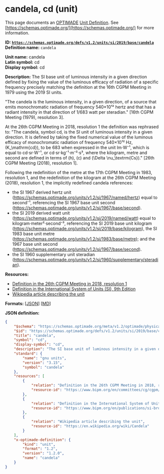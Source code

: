 # candela, cd (unit)

This page documents an [OPTIMADE](https://www.optimade.org/) [Unit Definition](https://schemas.optimade.org/#definitions). See [https://schemas.optimade.org/](https://schemas.optimade.org/) for more information.

**ID: [`https://schemas.optimade.org/defs/v1.2/units/si/2019/base/candela`](https://schemas.optimade.org/defs/v1.2/units/si/2019/base/candela)**  
**Definition name:** `candela`

**Unit name:** candela  
**Latin symbol:** cd  
**Display symbol:** cd  
  
**Description:** The SI base unit of luminous intensity in a given direction defined by fixing the value of the luminous efficacy of radiation of a specific frequency precisely matching the definition at the 16th CGPM Meeting in 1979 using the 2019 SI units.

"The candela is the luminous intensity, in a given direction, of a source that emits monochromatic radiation of frequency 540×10¹² hertz and that has a radiant intensity in that direction of 1/683 watt per steradian." [16th CGPM Meeting (1979), resolution 3].

At the 26th CGPM Meeting in 2018, resolution 1 the definition was rephrased to: "The candela, symbol cd, is the SI unit of luminous intensity in a given direction. It is defined by taking the fixed numerical value of the luminous efficacy of monochromatic radiation of frequency 540×10¹² Hz, \(K_\mathrm{cd}\), to be 683 when expressed in the unit lm⋅W⁻¹, which is equal to cd⋅sr⋅W⁻¹, or cd⋅sr⋅kg⁻¹⋅m⁻²⋅s³, where the kilogram, metre and second are defined in terms of \(h\), \(c\) and \(\Delta \nu_\textrm{Cs}\)." [26th CGPM Meeting (2018), resolution 1].

Following the redefinition of the metre at the 17th CGPM Meeting in 1983, resolution 1, and the redefinition of the kilogram at the 26th CGPM Meeting (2018), resolution 1, the implicitly redefined candela references:

- the SI 1967 derived hertz unit (https://schemas.optimade.org/units/v1.2/si/1967/named/hertz) equal to second⁻¹, referencing the SI 1967 base unit second (https://schemas.optimade.org/units/v1.2/si/1967/base/second).
- the SI 2019 derived watt unit (https://schemas.optimade.org/units/v1.2/si/2019/named/watt) equal to kilogram·meter²·second⁻³, referencing the SI 2019 base unit kilogram (https://schemas.optimade.org/units/v1.2/si/2019/base/kilogram), the SI 1983 base unit metre (https://schemas.optimade.org/units/v1.2/si/1983/base/metre); and the 1967 base unit second (https://schemas.optimade.org/units/v1.2/si/1967/base/second).
- the SI 1960 supplementary unit steradian (https://schemas.optimade.org/units/v1.2/si/1960/supplementary/steradian).

**Resources:**

- [Definition in the 26th CGPM Meeting in 2018, resolution 1](https://www.bipm.org/en/committees/cg/cgpm/26-2018/resolution-1)
- [Definition in the International System of Units (SI), 9th Edition](https://www.bipm.org/en/publications/si-brochure)
- [Wikipedia article describing the unit](https://en.wikipedia.org/wiki/Candela)


**Formats:** [[JSON](candela.json)] [[MD](candela.md)]

**JSON definition:**

``` json
{
    "$schema": "https://schemas.optimade.org/meta/v1.2/optimade/physical_unit_definition.md",
    "$id": "https://schemas.optimade.org/defs/v1.2/units/si/2019/base/candela",
    "title": "candela",
    "symbol": "cd",
    "display-symbol": "cd",
    "description": "The SI base unit of luminous intensity in a given direction defined by fixing the value of the luminous efficacy of radiation of a specific frequency precisely matching the definition at the 16th CGPM Meeting in 1979 using the 2019 SI units.\n\n\"The candela is the luminous intensity, in a given direction, of a source that emits monochromatic radiation of frequency 540\u00d710\u00b9\u00b2 hertz and that has a radiant intensity in that direction of 1/683 watt per steradian.\" [16th CGPM Meeting (1979), resolution 3].\n\nAt the 26th CGPM Meeting in 2018, resolution 1 the definition was rephrased to: \"The candela, symbol cd, is the SI unit of luminous intensity in a given direction. It is defined by taking the fixed numerical value of the luminous efficacy of monochromatic radiation of frequency 540\u00d710\u00b9\u00b2 Hz, \\(K_\\mathrm{cd}\\), to be 683 when expressed in the unit lm\u22c5W\u207b\u00b9, which is equal to cd\u22c5sr\u22c5W\u207b\u00b9, or cd\u22c5sr\u22c5kg\u207b\u00b9\u22c5m\u207b\u00b2\u22c5s\u00b3, where the kilogram, metre and second are defined in terms of \\(h\\), \\(c\\) and \\(\\Delta \\nu_\\textrm{Cs}\\).\" [26th CGPM Meeting (2018), resolution 1].\n\nFollowing the redefinition of the metre at the 17th CGPM Meeting in 1983, resolution 1, and the redefinition of the kilogram at the 26th CGPM Meeting (2018), resolution 1, the implicitly redefined candela references:\n\n- the SI 1967 derived hertz unit (https://schemas.optimade.org/units/v1.2/si/1967/named/hertz) equal to second\u207b\u00b9, referencing the SI 1967 base unit second (https://schemas.optimade.org/units/v1.2/si/1967/base/second).\n- the SI 2019 derived watt unit (https://schemas.optimade.org/units/v1.2/si/2019/named/watt) equal to kilogram\u00b7meter\u00b2\u00b7second\u207b\u00b3, referencing the SI 2019 base unit kilogram (https://schemas.optimade.org/units/v1.2/si/2019/base/kilogram), the SI 1983 base unit metre (https://schemas.optimade.org/units/v1.2/si/1983/base/metre); and the 1967 base unit second (https://schemas.optimade.org/units/v1.2/si/1967/base/second).\n- the SI 1960 supplementary unit steradian (https://schemas.optimade.org/units/v1.2/si/1960/supplementary/steradian).",
    "standard": {
        "name": "gnu units",
        "version": "3.15",
        "symbol": "candela"
    },
    "resources": [
        {
            "relation": "Definition in the 26th CGPM Meeting in 2018, resolution 1",
            "resource-id": "https://www.bipm.org/en/committees/cg/cgpm/26-2018/resolution-1"
        },
        {
            "relation": "Definition in the International System of Units (SI), 9th Edition",
            "resource-id": "https://www.bipm.org/en/publications/si-brochure"
        },
        {
            "relation": "Wikipedia article describing the unit",
            "resource-id": "https://en.wikipedia.org/wiki/Candela"
        }
    ],
    "x-optimade-definition": {
        "kind": "unit",
        "format": "1.2",
        "version": "1.2.0",
        "name": "candela"
    }
}
```